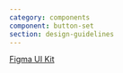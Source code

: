```yaml
---
category: components
component: button-set
section: design-guidelines
---
```



<section data-section="design-guidelines">
  

  <div class="dummy-design-guidelines">
    <p class="dummy-paragraph">
      <a
        href="https://www.figma.com/file/noyY6dUMDYjmySpHcMjhkN/HDS-Product---Components?node-id=2%3A9"
        target="_blank"
        rel="noopener noreferrer"
      >Figma UI Kit</a>
    </p>
    <div class="dummy-paragraph">
      <img class="dummy-figma-docs" src="/assets/images/button-set-design-usage.png" alt="" role="none" />
    </div>
  </div>
</section>
